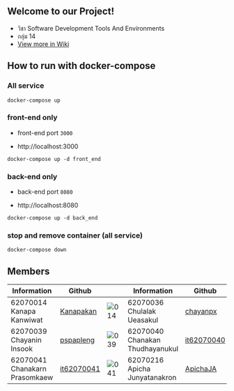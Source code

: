 ## Welcome to our Project!

* วิชา Software Development Tools And Environments
* กลุ่ม 14
* [View more in Wiki](https://github.com/Kanapakan/MoodMent-Project-SW-dev-tool/wiki)

## How to run with docker-compose

### All service

```
docker-compose up
```

### front-end only

- front-end port `3000`

- http://localhost:3000

```
docker-compose up -d front_end
```

### back-end only

- back-end port `8080`

- http://localhost:8080

```
docker-compose up -d back_end
```

### stop and remove container (all service)

```
docker-compose down
```

## Members

| Information                   | Github                                      |                  | Information                     | Github                                      |                  |
| ----------------------------- | ------------------------------------------- | ---------------- | ------------------------------- | ------------------------------------------- | ---------------- |
| 62070014 Kanapa Kanwiwat      | [Kanapakan](https://github.com/Kanapakan)   | ![014][62070014] | 62070036 Chulalak Ueasakul      | [chayanpx](https://github.com/chayanpx)     | ![036][62070036] |
| 62070039 Chayanin Insook      | [pspapleng](https://github.com/pspapleng)   | ![039][62070039] | 62070040 Chanakan Thudhayanukul | [it62070040](https://github.com/it62070040) | ![040][62070040] |
| 62070041 Chanakarn Prasomkaew | [it62070041](https://github.com/it62070041) | ![041][62070041] | 62070216 Apicha Junyatanakron   | [ApichaJA](https://github.com/ApichaJA)     | ![216][62070216] |

[62070014]: https://user-images.githubusercontent.com/56270434/148896055-5deb4585-7670-4cf3-b884-a566f0107ef6.jpg
[62070036]: https://user-images.githubusercontent.com/56313629/148801627-07b97ea7-af78-4175-9ed7-859e24f8fad1.jpg
[62070039]: https://user-images.githubusercontent.com/56394181/148799356-4bc2ed0e-9d48-431e-b189-61a834d1ae98.jpg
[62070041]: https://user-images.githubusercontent.com/56312673/148955711-cb70b090-2d85-44e3-b39d-c79f8f73a313.jpg
[62070040]: https://user-images.githubusercontent.com/56312650/148958159-35c7cc28-b920-4b1f-9ef7-1e9d2fe9debf.PNG
[62070216]: https://user-images.githubusercontent.com/27803084/148968913-3908ac54-706b-4382-8f98-3c1096cc5dbb.jpg
